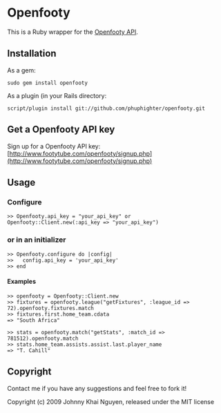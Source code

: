 # Openfooty

This is a Ruby wrapper for the [Openfooty API](http://www.footytube.com/openfooty/karma.php).

## Installation

As a gem:

    sudo gem install openfooty

As a plugin (in your Rails directory:

    script/plugin install git://github.com/phuphighter/openfooty.git
    
## Get a Openfooty API key

Sign up for a Openfooty API key: [http://www.footytube.com/openfooty/signup.php](http://www.footytube.com/openfooty/signup.php)
    
## Usage

### Configure

    >> Openfooty.api_key = "your_api_key" or Openfooty::Client.new(:api_key => "your_api_key")
    
### or in an initializer

    >> Openfooty.configure do |config|
    >>   config.api_key = 'your_api_key'
    >> end
    
#### Examples

    >> openfooty = Openfooty::Client.new
    >> fixtures = openfooty.league("getFixtures", :league_id => 72).openfooty.fixtures.match
    >> fixtures.first.home_team.cdata
    => "South Africa"
    
    >> stats = openfooty.match("getStats", :match_id => 781512).openfooty.match
    >> stats.home_team.assists.assist.last.player_name
    => "T. Cahill"
    

## Copyright

Contact me if you have any suggestions and feel free to fork it!

Copyright (c) 2009 Johnny Khai Nguyen, released under the MIT license

